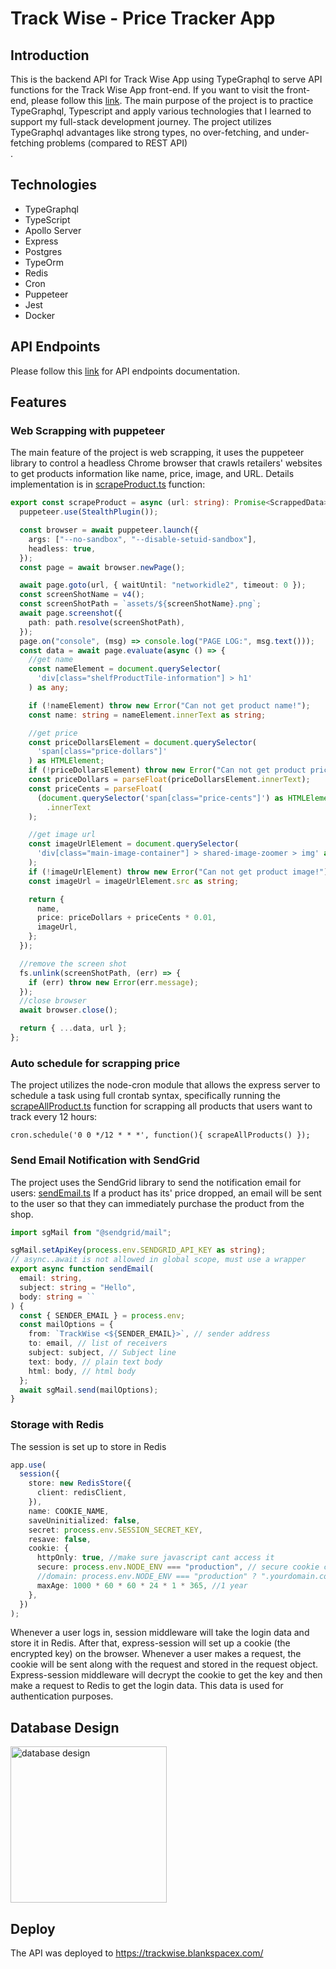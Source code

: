# Track Wise - Price Tracker App

## Introduction

This is the backend API for Track Wise App using TypeGraphql to serve API functions for the Track Wise App front-end. If you want to visit the front-end, please follow this [link](https://github.com/ethannguyen-uts/trackwise-frontend/).
The main purpose of the project is to practice TypeGraphql, Typescript and apply various technologies that I learned to support my full-stack development journey.
The project utilizes TypeGraphql advantages like strong types, no over-fetching, and under-fetching problems (compared to REST API) <br>.

## Technologies

- TypeGraphql
- TypeScript
- Apollo Server
- Express
- Postgres
- TypeOrm
- Redis
- Cron
- Puppeteer
- Jest
- Docker

## API Endpoints

Please follow this [link](https://blankspacex.com/index.html) for API endpoints documentation.

## Features

### Web Scrapping with puppeteer

The main feature of the project is web scrapping, it uses the puppeteer library to control a headless Chrome browser that crawls retailers' websites to get products information like name, price, image, and URL.
Details implementation is in [scrapeProduct.ts](src/utils/scrapeProduct.ts) function:

```typescript
export const scrapeProduct = async (url: string): Promise<ScrappedData> => {
  puppeteer.use(StealthPlugin());

  const browser = await puppeteer.launch({
    args: ["--no-sandbox", "--disable-setuid-sandbox"],
    headless: true,
  });
  const page = await browser.newPage();

  await page.goto(url, { waitUntil: "networkidle2", timeout: 0 });
  const screenShotName = v4();
  const screenShotPath = `assets/${screenShotName}.png`;
  await page.screenshot({
    path: path.resolve(screenShotPath),
  });
  page.on("console", (msg) => console.log("PAGE LOG:", msg.text()));
  const data = await page.evaluate(async () => {
    //get name
    const nameElement = document.querySelector(
      'div[class="shelfProductTile-information"] > h1'
    ) as any;

    if (!nameElement) throw new Error("Can not get product name!");
    const name: string = nameElement.innerText as string;

    //get price
    const priceDollarsElement = document.querySelector(
      'span[class="price-dollars"]'
    ) as HTMLElement;
    if (!priceDollarsElement) throw new Error("Can not get product price!");
    const priceDollars = parseFloat(priceDollarsElement.innerText);
    const priceCents = parseFloat(
      (document.querySelector('span[class="price-cents"]') as HTMLElement)
        .innerText
    );

    //get image url
    const imageUrlElement = document.querySelector(
      'div[class="main-image-container"] > shared-image-zoomer > img' as any
    );
    if (!imageUrlElement) throw new Error("Can not get product image!");
    const imageUrl = imageUrlElement.src as string;

    return {
      name,
      price: priceDollars + priceCents * 0.01,
      imageUrl,
    };
  });

  //remove the screen shot
  fs.unlink(screenShotPath, (err) => {
    if (err) throw new Error(err.message);
  });
  //close browser
  await browser.close();

  return { ...data, url };
};
```

### Auto schedule for scrapping price

The project utilizes the node-cron module that allows the express server to schedule a task using full crontab syntax, specifically running the [scrapeAllProduct.ts](src/utils/scrapeAllProduct.ts) function for scrapping all products that users want to track every 12 hours:

`cron.schedule('0 0 */12 * * *', function(){ scrapeAllProducts() });`

### Send Email Notification with SendGrid

The project uses the SendGrid library to send the notification email for users: [sendEmail.ts](src/modules/utils/sendEmail.ts)
If a product has its' price dropped, an email will be sent to the user so that they can immediately purchase the product from the shop.

```typescript
import sgMail from "@sendgrid/mail";

sgMail.setApiKey(process.env.SENDGRID_API_KEY as string);
// async..await is not allowed in global scope, must use a wrapper
export async function sendEmail(
  email: string,
  subject: string = "Hello",
  body: string = ``
) {
  const { SENDER_EMAIL } = process.env;
  const mailOptions = {
    from: `TrackWise <${SENDER_EMAIL}>`, // sender address
    to: email, // list of receivers
    subject: subject, // Subject line
    text: body, // plain text body
    html: body, // html body
  };
  await sgMail.send(mailOptions);
}
```

### Storage with Redis

The session is set up to store in Redis

```typescript
app.use(
  session({
    store: new RedisStore({
      client: redisClient,
    }),
    name: COOKIE_NAME,
    saveUninitialized: false,
    secret: process.env.SESSION_SECRET_KEY,
    resave: false,
    cookie: {
      httpOnly: true, //make sure javascript cant access it
      secure: process.env.NODE_ENV === "production", // secure cookie can only be transmitted over encrypted connection
      //domain: process.env.NODE_ENV === "production" ? ".yourdomain.com" : undefined,
      maxAge: 1000 * 60 * 60 * 24 * 1 * 365, //1 year
    },
  })
);
```

Whenever a user logs in, session middleware will take the login data and store it in Redis. After that, express-session will set up a cookie (the encrypted key) on the browser. Whenever a user makes a request, the cookie will be sent along with the request and stored in the request object. Express-session middleware will decrypt the cookie to get the key and then make a request to Redis to get the login data. This data is used for authentication purposes.

## Database Design

<img src="docs/databaseDesign.png" alt="database design" width="250"/>

## Deploy

The API was deployed to https://trackwise.blankspacex.com/
